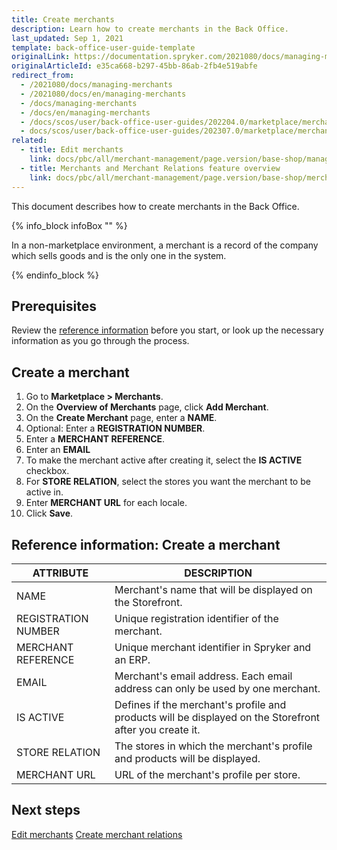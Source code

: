 ```yaml
---
title: Create merchants
description: Learn how to create merchants in the Back Office.
last_updated: Sep 1, 2021
template: back-office-user-guide-template
originalLink: https://documentation.spryker.com/2021080/docs/managing-merchants
originalArticleId: e35ca668-b297-45bb-86ab-2fb4e519abfe
redirect_from:
  - /2021080/docs/managing-merchants
  - /2021080/docs/en/managing-merchants
  - /docs/managing-merchants
  - /docs/en/managing-merchants
  - /docs/scos/user/back-office-user-guides/202204.0/marketplace/merchants-and-merchant-relations/managing-merchants.html
  - docs/scos/user/back-office-user-guides/202307.0/marketplace/merchants/create-merchants.html
related:
  - title: Edit merchants
    link: docs/pbc/all/merchant-management/page.version/base-shop/manage-in-the-back-office/edit-merchants.html
  - title: Merchants and Merchant Relations feature overview
    link: docs/pbc/all/merchant-management/page.version/base-shop/merchant-b2b-contracts-and-contract-requests-feature-overview.html
---
```


This document describes how to create merchants in the Back Office.


{% info_block infoBox "" %}

In a non-marketplace environment, a merchant is a record of the company which sells goods and is the only one in the system.

{% endinfo_block %}


## Prerequisites

Review the [reference information](#reference-information-create-a-merchant) before you start, or look up the necessary information as you go through the process.

## Create a merchant

1. Go to **Marketplace&nbsp;<span aria-label="and then">></span> Merchants**.
2. On the **Overview of Merchants** page, click **Add Merchant**.
3. On the **Create Merchant** page, enter a **NAME**.
4. Optional: Enter a **REGISTRATION NUMBER**.
5. Enter a **MERCHANT REFERENCE**.
6. Enter an **EMAIL**
7. To make the merchant active after creating it, select the **IS ACTIVE** checkbox.
8. For **STORE RELATION**, select the stores you want the merchant to be active in.
9. Enter **MERCHANT URL** for each locale.
10. Click **Save**.

## Reference information: Create a merchant

| ATTRIBUTE | DESCRIPTION  |
| --- | --- |
| NAME | Merchant's name that will be displayed on the Storefront.  |
| REGISTRATION NUMBER | Unique registration identifier of the merchant. |
| MERCHANT REFERENCE | Unique merchant identifier in Spryker and an ERP. |
| EMAIL | Merchant's email address. Each email address can only be used by one merchant.  |
| IS ACTIVE | Defines if the merchant's profile and products will be displayed on the Storefront after you create it. |
| STORE RELATION | The stores in which the merchant's profile and products will be displayed. |
| MERCHANT URL | URL of the merchant's profile per store.  |

## Next steps

[Edit merchants](/docs/pbc/all/merchant-management/{{page.version}}/base-shop/manage-in-the-back-office/edit-merchants.html)
[Create merchant relations](/docs/pbc/all/merchant-management/{{page.version}}/base-shop/manage-in-the-back-office/create-merchant-relations.html)
